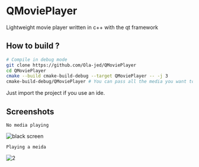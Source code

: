 # QMoviePlayer

Lightweight movie player written in c++ with the qt framework

## How to build ?

```bash
# Compile in debug mode
git clone https://github.com/Ola-jed/QMoviePlayer
cd QMoviePlayer
cmake --build cmake-build-debug --target QMoviePlayer -- -j 3
cmake-build-debug/QMoviePlayer # You can pass all the media you want to play
```

Just import the project if you use an ide.

## Screenshots
    No media playing
![black screen](https://user-images.githubusercontent.com/66482155/114758002-660eed00-9d54-11eb-90a5-4abd5b673535.png)


    Playing a meida
![2](https://user-images.githubusercontent.com/66482155/114758059-74f59f80-9d54-11eb-8ee0-9091c6aa646b.png)

